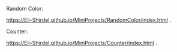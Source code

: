 Random Color:



https://Eli-Shirdel.github.io/MiniProjects/RandomColor/index.html .





Counter:




https://Eli-Shirdel.github.io/MiniProjects/Counter/index.html .
